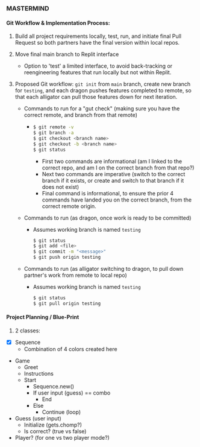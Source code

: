 ### MASTERMIND

#### Git Workflow & Implementation Process:

1. Build all project requirements locally, test, run, and initiate final Pull Request so both partners have the final version within local repos.
2. Move final main branch to Replit interface
    - Option to 'test' a limited interface, to avoid back-tracking or reengineering features that run locally but not within Replit.
3. Proposed Git workflow: `git init` from `main` branch, create new branch for `testing`, and each dragon pushes features completed to remote, so that each alligator can pull those features down for next iteration.

    - Commands to run for a "gut check" (making sure you have the correct remote, and branch from that remote)
      - ```bash
        $ git remote -v
        $ git branch -a
        $ git checkout <branch name>
        $ git checkout -b <branch name>
        $ git status
        ```
        - First two commands are informational (am I linked to the correct repo, and am I on the correct branch from that repo?)
        - Next two commands are imperative (switch to the correct branch if it exists, or create and switch to that branch if it does not exist)
        - Final command is informational, to ensure the prior 4 commands have landed you on the correct branch, from the correct remote origin.

    - Commands to run (as dragon, once work is ready to be committed)
      - Assumes working branch is named `testing`
        ```bash
        $ git status
        $ git add <file>
        $ git commit -m "<message>"
        $ git push origin testing
        ```
    - Commands to run (as alligator switching to dragon, to pull down partner's work from remote to local repo)
      - Assumes working branch is named `testing`
        ```bash
        $ git status
        $ git pull origin testing
        ```

#### Project Planning / Blue-Print

1. 2 classes:
  - [x] Sequence
    - Combination of 4 colors created here
  - Game
    - Greet
    - Instructions
    - Start
      - Sequence.new()
      - If user input (guess) == combo
        - End
      - Else
        - Continue (loop)
  - Guess (user input)
    - Initialize (gets.chomp?)
    - Is correct? (true vs false)
  - Player? (for one vs two player mode?)
